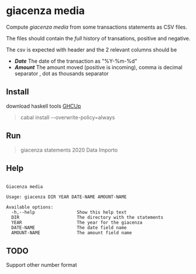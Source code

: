# giacenza media

Compute _giacenza media_ from some transactions statements as CSV files.

The files should contain the _full_ history of transations, positive and negative.

The csv is expected with header and the 2 relevant columns should be 
  - ***Date*** The date of the transaction as "%Y-%m-%d"
  - ***Amount*** The amount moved (positive is incoming), comma is decimal separator , dot as thousands separator

## Install  

download haskell tools [GHCUp](https://www.haskell.org/ghcup/)

> cabal install --overwrite-policy=always

## Run 

> giacenza statements 2020 Data Importo



## Help
```

Giacenza media

Usage: giacenza DIR YEAR DATE-NAME AMOUNT-NAME

Available options:
  -h,--help                Show this help text
  DIR                      The directory with the statements
  YEAR                     The year for the giacenza
  DATE-NAME                The date field name
  AMOUNT-NAME              The amount field name

```

## TODO

Support other number format